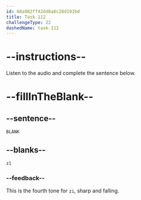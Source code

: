 ```yaml
---
id: 68a982ff42dd8a6c28d191bd
title: Task 112
challengeType: 22
dashedName: task-112
---
```


<!-- (Audio) A: zì -->

# --instructions--

Listen to the audio and complete the sentence below.

# --fillInTheBlank--

## --sentence--

`BLANK`

## --blanks--

`zì`

### --feedback--

This is the fourth tone for `zi`, sharp and falling.
